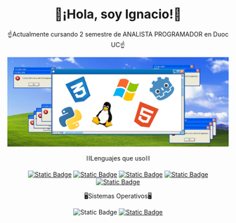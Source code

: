 <div align="center">
<h1>🙌¡Hola, soy Ignacio!🙌</h1>
</div>
<div align="center">
  <p>☝️Actualmente cursando 2 semestre de ANALISTA PROGRAMADOR en Duoc UC☝️</p>
</div>
<div align="center">
  <img src="img/inn.png">
</div>
<div align="center">
  <p>⛓️Lenguajes que uso⛓️</p>
  <a href=""><img alt="Static Badge" src="https://img.shields.io/badge/Python-blue?logo=python&logoColor=white"></a>
  <a href=""><img alt="Static Badge" src="https://img.shields.io/badge/Lua-white?logo=lua&logoColor=blue"></a>
  <a href=""><img alt="Static Badge" src="https://img.shields.io/badge/HTML5-orange?logo=html5&logoColor=white"></a>
  <a href=""><img alt="Static Badge" src="https://img.shields.io/badge/CSS-darkblue?logo=css&logoColor=white"></a>
  <a href=""><img alt="Static Badge" src="https://img.shields.io/badge/GDscript-blue?logo=godot%20engine&logoColor=white"></a>
  
  <p>🖥️Sistemas Operativos🖥️</p>
  <a><img alt="Static Badge" src="https://img.shields.io/badge/Linux-yellow?logo=linux&logoColor=black"></a>
  <a href=""><img alt="Static Badge" src="https://img.shields.io/badge/Windows-blue?logo=windows"></a>
</div>

